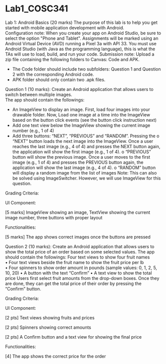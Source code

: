 # Lab1_COSC341
Lab 1: Android Basics (20 marks) 
The purpose of this lab is to help you get started with mobile application development with 
Android.  
Configuration note: 
When  you  create  your  app  on  Android  Studio,  be  sure  to  select  the  option  "Phone  and 
Tablet". Assignments will be marked using an Android Virtual Device (AVD) running a  Pixel 
3a with API 33. You must use Android Studio (with Java as the programming language), this 
is what the TAs will use to load, build, and run your code. 
Submission note: 
Upload a zip file containing the following folders to Canvas: Code and APK.  
- The Code folder should include two subfolders: Question 1 and Question 2 with the 
corresponding Android code.  
- APK folder should only contain two .apk files.  
 
Question 1 (10 marks): Create an Android application that allows users to switch between 
multiple images.  
The app should contain the followings: 
- An ImageView to display an image. First, load four images into your drawable folder. Now, 
Load one image at a time into the ImageView based on the button click events (see the 
button click instruction next) 
- Add one text view below the ImageView showing the current image number (e.g., 1 of 4)  
- Add three buttons: “NEXT”, “PREVIOUS” and “RANDOM”. Pressing the 
o “NEXT” button loads the next image into the ImageView. Once a user reaches the 
last  image  (e.g.,  4  of  4)  and  presses  the  NEXT  button  again,  the  application  will 
show the first image (e.g., 1 of 4). 
o “PREVIOUS” button will show the previous image. Once a user moves to the first 
image  (e.g.,  1 of 4)  and  presses  the  PREVIOUS  button  again,  the  application  will 
show the last image (e.g., 4 of 4). 
o  “RANDOM” button will display a random image from the list of images 
Note: This can also be solved using ImageSwitcher. However, we will use ImageView for this 
question.  

Grading Criteria: 

UI Component: 

[5 marks] ImageView showing an image, TextView showing the current image number, three 
buttons with proper layout  

Functionalities:  

[5 marks] The app shows correct images once the buttons are pressed 

Question 2 (10 marks): Create an Android application that allows users to show the total 
price of an order based on some selected values. The app should contain the followings: 
Four text views to show four fruit names  
• Four text views beside the fruit name to show the fruit price per lb  
• Four spinners to show order amount in pounds (sample values: 0, 1, 2, 5, 10, 20) 
• A button with the text “Confirm” 
• A text view to show the total price 
Users first select fruit amounts from the drop-down boxes. Once they are done, they can get 
the total price of their order by pressing the “Confirm” button. 

Grading Criteria: 

UI Component: 

[2 pts] Text views showing fruits and prices 

[2 pts] Spinners showing correct amounts 

[2 pts] A Confirm button and a text view for showing the final price  

Functionalities:  

[4] The app shows the correct price for the order 
